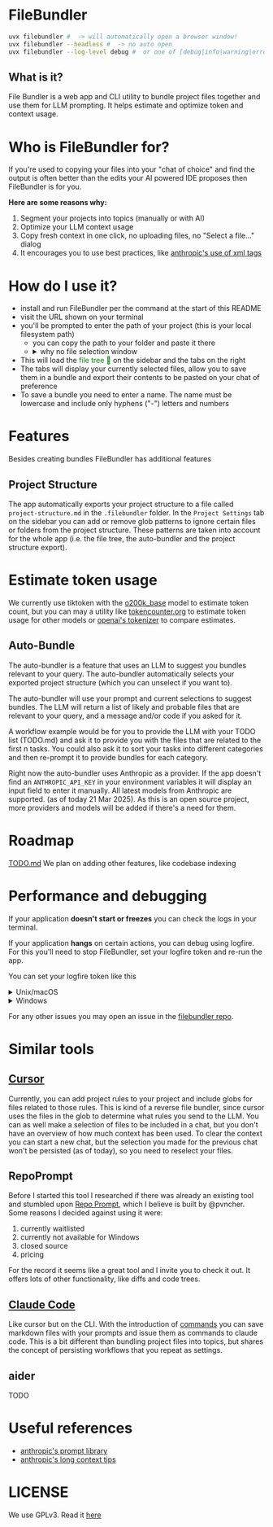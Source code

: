 # FileBundler

```bash
uvx filebundler #  -> will automatically open a browser window!
uvx filebundler --headless #  -> no auto open
uvx filebundler --log-level debug #  or one of [debug|info|warning|error|critical]
```

## What is it?
File Bundler is a web app and CLI utility to bundle project files together and use them for LLM prompting. It helps estimate and optimize token and context usage.

# Who is FileBundler for?
If you're used to copying your files into your "chat of choice" and find the output is often better than the edits your AI powered IDE proposes then FileBundler is for you.

**Here are some reasons why:**
1. Segment your projects into topics (manually or with AI)
2. Optimize your LLM context usage
3. Copy fresh context in one click, no uploading files, no "Select a file..." dialog
4. It encourages you to use best practices, like [anthropic's use of xml tags](https://docs.anthropic.com/en/docs/build-with-claude/prompt-engineering/use-xml-tags)

# How do I use it?
- install and run FileBundler per the command at the start of this README
- visit the URL shown on your terminal
- you'll be prompted to enter the path of your project (this is your local filesystem path)
  - you can copy the path to your folder and paste it there
  - <details><summary>why no file selection window</summary>we currently don't support a "Select file" dialog but we're open to it if this is a major pain point</details>
- This will load the <span style="color:green">file tree 🌳</span> on the sidebar and the tabs on the right
- The tabs will display your currently selected files, allow you to save them in a bundle and export their contents to be pasted on your chat of preference
- To save a bundle you need to enter a name. The name must be lowercase and include only hyphens ("-") letters and numbers

# Features
Besides creating bundles FileBundler has additional features

## Project Structure
The app automatically exports your project structure to a file called `project-structure.md` in the `.filebundler` folder. In the `Project Settings` tab on the sidebar you can add or remove glob patterns to ignore certain files or folders from the project structure. These patterns are taken into account for the whole app (i.e. the file tree, the auto-bundler and the project structure export).

# Estimate token usage
We currently use tiktoken with the [o200k_base](https://github.com/openai/tiktoken) model to estimate token count, but you can may a utility like [tokencounter.org](https://tokencounter.org/) to estimate token usage for other models or [openai's tokenizer](https://platform.openai.com/tokenizer) to compare estimates.

## Auto-Bundle
The auto-bundler is a feature that uses an LLM to suggest you bundles relevant to your query. The auto-bundler automatically selects your exported project structure (which you can unselect if you want to).

The auto-bundler will use your prompt and current selections to suggest bundles. The LLM will return a list of likely and probable files that are relevant to your query, and a message and/or code if you asked for it.

A workflow example would be for you to provide the LLM with your TODO list (TODO.md) and ask it to provide you with the files that are related to the first n tasks. You could also ask it to sort your tasks into different categories and then re-prompt it to provide bundles for each category.

Right now the auto-bundler uses Anthropic as a provider. If the app doesn't find an `ANTHROPIC_API_KEY` in your environment variables it will display an input field to enter it manually. All latest models from Anthropic are supported. (as of today 21 Mar 2025). As this is an open source project, more providers and models will be added if there's a need for them.

# Roadmap
[TODO.md](https://raw.githubusercontent.com/dsfaccini/filebundler/refs/heads/master/TODO.md)
We plan on adding other features, like codebase indexing

# Performance and debugging
If your application **doesn't start or freezes** you can check the logs in your terminal.

If your application **hangs** on certain actions, you can debug using logfire. For this you'll need to stop FileBundler, set your logfire token and re-run the app.

You can set your logfire token like this
<details>
<summary>Unix/macOS</summary>

```bash
export LOGFIRE_TOKEN=your_token_here
```
</details>

<details>
<summary>Windows</summary>

```powershell
# using cmd
set LOGFIRE_TOKEN=your_token_here

# or in PowerShell
$env:LOGFIRE_TOKEN = "your_token_here"
```
</details>

For any other issues you may open an issue in the [filebundler repo](https://github.com/dsfaccini/filebundler).

# Similar tools

## [Cursor](https://www.cursor.com/)
Currently, you can add project rules to your project and include globs for files related to those rules. This is kind of a reverse file bundler, since cursor uses the files in the glob to determine what rules you send to the LLM.
You can as well make a selection of files to be included in a chat, but you don't have an overview of how much context has been used. To clear the context you can start a new chat, but the selection you made for the previous chat won't be persisted (as of today), so you need to reselect your files.

## RepoPrompt
Before I started this tool I researched if there was already an existing tool and stumbled upon [Repo Prompt](https://x.com/RepoPrompt), which I believe is built by @pvncher. Some reasons I decided against using it were:
1. currently waitlisted
2. currently not available for Windows
3. closed source
4. pricing

For the record it seems like a great tool and I invite you to check it out. It offers lots of other functionality, like diffs and code trees.

## [Claude Code](https://docs.anthropic.com/en/docs/agents-and-tools/claude-code/overview)
Like cursor but on the CLI. With the introduction of [commands](https://x.com/_catwu/status/1900593730538864643) you can save markdown files with your prompts and issue them as commands to claude code. This is a bit different than bundling project files into topics, but shares the concept of persisting workflows that you repeat as settings.

## aider
TODO

# Useful references
- [anthropic's prompt library](https://docs.anthropic.com/en/prompt-library)
- [anthropic's long context tips](https://docs.anthropic.com/en/docs/build-with-claude/prompt-engineering/long-context-tips#example-multi-document-structure)

# LICENSE
We use GPLv3. Read it [here](https://raw.githubusercontent.com/dsfaccini/filebundler/refs/heads/master/LICENSE)